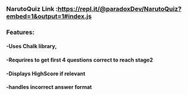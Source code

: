 ### NarutoQuiz Link :https://repl.it/@paradoxDev/NarutoQuiz?embed=1&output=1#index.js

### Features:

#### -Uses Chalk library,
#### -Requrires to get first 4 questions correct to reach stage2
#### -Displays HighScore if relevant
#### -handles incorrect answer format

